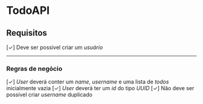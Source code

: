 # TodoAPI

## Requisitos

[✓] Deve ser possível criar um _usuário_

---

### Regras de negócio

[✓] _User_ deverá conter um _name_, _username_ e uma lista de _todos_ inicialmente vazia
[✓] _User_ deverá ter um _id_ do tipo _UUID_
[✓] Não deve ser possível criar _username_ duplicado
